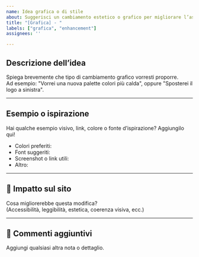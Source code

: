 ```yaml
---
name: Idea grafica o di stile
about: Suggerisci un cambiamento estetico o grafico per migliorare l’aspetto del sito
title: "[Grafica] - "
labels: ["grafica", "enhancement"]
assignees: ''

---
```


## Descrizione dell’idea  
Spiega brevemente che tipo di cambiamento grafico vorresti proporre.  
Ad esempio: "Vorrei una nuova palette colori più calda", oppure "Sposterei il logo a sinistra".

---

## Esempio o ispirazione  
Hai qualche esempio visivo, link, colore o fonte d’ispirazione? Aggiungilo qui!

- Colori preferiti:
- Font suggeriti:
- Screenshot o link utili:
- Altro:

---

## 🔄 Impatto sul sito  
Cosa migliorerebbe questa modifica?  
(Accessibilità, leggibilità, estetica, coerenza visiva, ecc.)

---

## 💬 Commenti aggiuntivi  
Aggiungi qualsiasi altra nota o dettaglio.